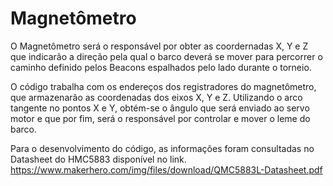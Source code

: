 # Magnetômetro

O Magnetômetro será o responsável por obter as coordernadas X, Y e Z que indicarão a direção pela qual o 
barco deverá se mover para percorrer o caminho definido pelos Beacons espalhados pelo lado durante o torneio.

O código trabalha com os endereços dos registradores do magnetômetro, que armazenarão as coordenadas dos eixos
X, Y e Z. Utilizando o arco tangente no pontos X e Y, obtém-se o ângulo que será enviado ao servo motor e que
por fim, será o responsável por controlar e mover o leme do barco.

Para o desenvolvimento do código, as informações foram consultadas no Datasheet do HMC5883 disponível no link. https://www.makerhero.com/img/files/download/QMC5883L-Datasheet.pdf
